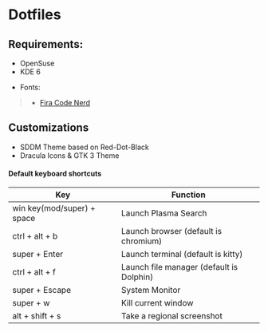 # Dotfiles

## **Requirements:**

- OpenSuse
- KDE 6

* Fonts:
> - [Fira Code Nerd](https://github.com/ryanoasis/nerd-fonts/tree/master/patched-fonts/FiraCode)

## Customizations

- SDDM Theme based on Red-Dot-Black
- Dracula Icons & GTK 3 Theme

#### Default keyboard shortcuts

| Key                        | Function                                                   |
| -------------------------- | ---------------------------------------------------------- |
| win key(mod/super) + space | Launch Plasma Search                                       |
| ctrl + alt + b             | Launch browser (default is chromium)                       |
| super + Enter              | Launch terminal (default is kitty)                         |
| ctrl + alt + f             | Launch file manager (default is Dolphin)                   |
| super + Escape             | System Monitor                                             |
| super + w                  | Kill current window                                        |
| alt + shift + s            | Take a regional screenshot                                 |

